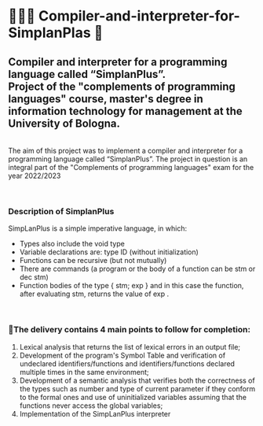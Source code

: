 # 👨🏻‍💻 Compiler-and-interpreter-for-SimplanPlas 🔡
<h2>Compiler and interpreter for a programming language called “SimplanPlus”. 
<br>Project of the "complements of programming languages" course, master's degree in information technology for management at the University of Bologna.</h2>
<br> The aim of this project was to implement a compiler and interpreter for a programming language called “SimplanPlus”.
The project in question is an integral part of the "Complements of programming languages" exam for the year 2022/2023 

<br><h3>Description of SimplanPlus</h3>
SimpLanPlus is a simple imperative language, in which:

- Types also include the void type
- Variable declarations are: type ID (without initialization)
- Functions can be recursive (but not mutually)
- There are commands (a program or the body of a function can be stm or dec stm)
- Function bodies of the type { stm; exp } and in this case the function, after evaluating stm, returns the value of exp .

<br><h3>🎯The delivery contains 4 main points to follow for completion:</h3>

1. Lexical analysis that returns the list of lexical errors in an output file;
2. Development of the program's Symbol Table and verification of undeclared identifiers/functions and identifiers/functions declared multiple times in the same environment;
3. Development of a semantic analysis that verifies both the correctness of the types such as number and type of current parameter if they conform to the formal ones and use of uninitialized variables assuming that the functions never access the global variables;
4. Implementation of the SimpLanPlus interpreter
